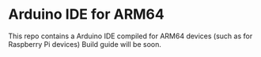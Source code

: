 # Arduino IDE for ARM64
This repo contains a Arduino IDE compiled for ARM64 devices (such as for Raspberry Pi devices)
Build guide will be soon.
